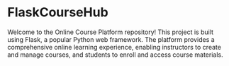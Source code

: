 # FlaskCourseHub
Welcome to the Online Course Platform repository! This project is built using Flask, a popular Python web framework. The platform provides a comprehensive online learning experience, enabling instructors to create and manage courses, and students to enroll and access course materials.
